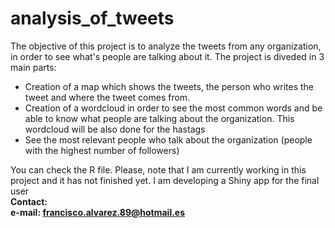 # analysis_of_tweets
The objective of this project is to analyze the tweets from any organization, in order to see what's people are talking about it.
The project is diveded in 3 main parts:
- Creation of a map which shows the tweets, the person who writes the tweet and where the tweet comes from.
- Creation of a wordcloud in order to see the most common words and be able to know what people are talking about the organization. This wordcloud will be also done for the hastags
- See the most relevant people who talk about the organization (people with the highest number of followers)

You can check the R file. Please, note that I am currently working in this project and it has not finished yet. I am developing a Shiny app for the final user<br>
<b>Contact:<br>
e-mail: francisco.alvarez.89@hotmail.es
